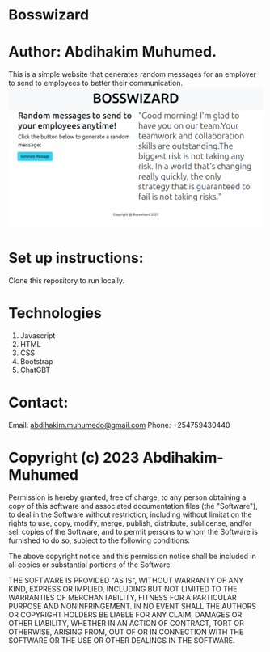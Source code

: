 # Bosswizard
# Author: Abdihakim Muhumed.
This is a simple website that generates random messages for an employer to send to employees to better their communication.
![Preview](bosswizard-demo.png)
# Set up instructions:
Clone this repository to run locally.

# Technologies
 1. Javascript
 2. HTML
 3. CSS
 4. Bootstrap
 5. ChatGBT
 # Contact:

 Email: abdihakim.muhumedo@gmail.com 
 Phone: +254759430440

 # Copyright (c) 2023 Abdihakim-Muhumed

 Permission is hereby granted, free of charge, to any person obtaining a copy of this software and associated documentation files (the "Software"), to deal in the Software without restriction, including without limitation the rights to use, copy, modify, merge, publish, distribute, sublicense, and/or sell copies of the Software, and to permit persons to whom the Software is furnished to do so, subject to the following conditions:

The above copyright notice and this permission notice shall be included in all copies or substantial portions of the Software.

THE SOFTWARE IS PROVIDED "AS IS", WITHOUT WARRANTY OF ANY KIND, EXPRESS OR IMPLIED, INCLUDING BUT NOT LIMITED TO THE WARRANTIES OF MERCHANTABILITY, FITNESS FOR A PARTICULAR PURPOSE AND NONINFRINGEMENT. IN NO EVENT SHALL THE AUTHORS OR COPYRIGHT HOLDERS BE LIABLE FOR ANY CLAIM, DAMAGES OR OTHER LIABILITY, WHETHER IN AN ACTION OF CONTRACT, TORT OR OTHERWISE, ARISING FROM, OUT OF OR IN CONNECTION WITH THE SOFTWARE OR THE USE OR OTHER DEALINGS IN THE SOFTWARE.
